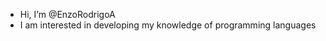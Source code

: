 -  Hi, I’m @EnzoRodrigoA
-  I am interested in developing my knowledge of programming languages

<!---
EnzoRodrigoA/EnzoRodrigoA is a ✨ special ✨ repository because its `README.md` (this file) appears on your GitHub profile.
You can click the Preview link to take a look at your changes.
--->
